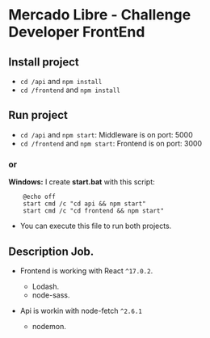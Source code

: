 # Mercado Libre - Challenge Developer FrontEnd

## Install project

- `cd /api` and `npm install`
- `cd /frontend` and  `npm install`


## Run project
- `cd /api` and `npm start`: Middleware is on port: 5000
- `cd /frontend` and `npm start`: Frontend is on port: 3000

### or 

**Windows:** I create **start.bat** with this script:
```
    @echo off
    start cmd /c "cd api && npm start"
    start cmd /c "cd frontend && npm start"

```
- You can execute this file to run both projects.

## Description Job.

- Frontend is working with React `^17.0.2`.
    - Lodash.
    - node-sass.

- Api is workin with node-fetch `^2.6.1`
    - nodemon.


